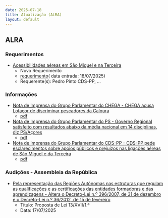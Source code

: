 ```yaml
---
date: 2025-07-18
title: Atualização (ALRA)
layout: default
---
```

## ALRA

### Requerimentos

* [Acessibilidades aéreas em São Miguel e na Terceira](http://base.alra.pt:82/4DACTION/w_pesquisa_registo/4/8899)
  * Novo Requerimento
  * [requerimento](http://base.alra.pt:82/Doc_Req/XIIIreque388.pdf)( data entrada: 18/07/2025)
  * Requerente(s): Pedro Pinto CDS-PP, ...

### Informações

* [Nota de Imprensa do Grupo Parlamentar do CHEGA - CHEGA acusa Lotaçor de discriminar pescadores da Caloura](http://base.alra.pt:82/4DACTION/w_pesquisa_registo/8/21923)
  * [pdf](http://base.alra.pt:82/Doc_Noticias/NI21923.pdf)
* [Nota de Imprensa do Grupo Parlamentar do PS - Governo Regional satisfeito com resultados abaixo da média nacional em 14 disciplinas, diz PS/Açores](http://base.alra.pt:82/4DACTION/w_pesquisa_registo/8/21924)
  * [pdf](http://base.alra.pt:82/Doc_Noticias/NI21924.pdf)
* [Nota de Imprensa do Grupo Parlamentar do CDS-PP - CDS-PP pede esclarecimentos sobre apoios públicos e prejuízos nas ligações aéreas de São Miguel e da Terceira](http://base.alra.pt:82/4DACTION/w_pesquisa_registo/8/21925)
  * [pdf](http://base.alra.pt:82/Doc_Noticias/NI21925.pdf)

### Audições - Assembleia da República

* [Pela representação das Regiões Autónomas nas estruturas que regulam as qualificações e as certificações das entidades formadoras e das aprendizagens - Altera o Decreto-Lei n.º 396/2007, de 31 de dezembro e o Decreto-Lei n.º 36/2012, de 15 de fevereiro](http://base.alra.pt:82/4DACTION/w_pesquisa_registo/5/3338)
  * Titulo: Proposta de Lei 13/XVII/1.ª
  * Data: 17/07/2025
